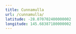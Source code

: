 ```yaml
---
title: Cunnamulla
url: /cunnamulla/
latitude: -28.070702400000002
longitude: 145.68387180000002
---
```

